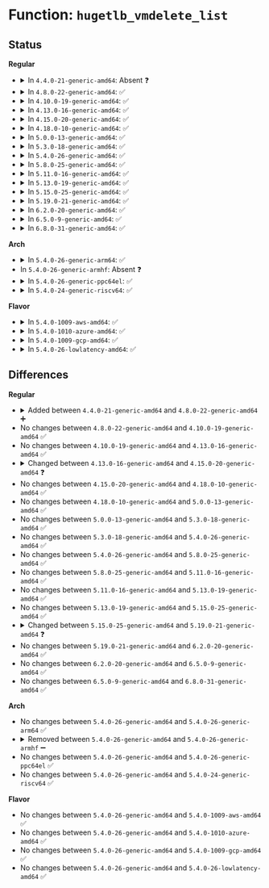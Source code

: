 # Function: <code>hugetlb_vmdelete_list</code>

## Status
<b>Regular</b>
<ul>
<li>
<details>
<summary>In <code>4.4.0-21-generic-amd64</code>: Absent ❓</summary>

```json
{
  "name": "hugetlb_vmdelete_list",
  "collision_type": "Unique Static",
  "inline_type": "Full",
  "funcs": [
    {
      "addr": 18446744071581944588,
      "name": "hugetlb_vmdelete_list",
      "external": false,
      "loc": "fs/hugetlbfs/inode.c:456",
      "file": "fs/hugetlbfs/inode.c",
      "inline": "declared, inlined",
      "caller_inline": [
        "fs/hugetlbfs/inode.c:hugetlbfs_fallocate"
      ],
      "caller_func": []
    }
  ],
  "symbols": []
}
```
</details>
</li>
<li>
<details>
<summary>In <code>4.8.0-22-generic-amd64</code>: ✅</summary>

```c
void hugetlb_vmdelete_list(struct rb_root * root, long unsigned int start, long unsigned int end)
```

```json
{
  "name": "hugetlb_vmdelete_list",
  "collision_type": "Unique Static",
  "inline_type": "No",
  "funcs": [
    {
      "addr": 18446744071582150432,
      "name": "hugetlb_vmdelete_list",
      "external": false,
      "loc": "fs/hugetlbfs/inode.c:328",
      "file": "fs/hugetlbfs/inode.c",
      "inline": "seen, unknown",
      "caller_inline": [],
      "caller_func": [
        "fs/hugetlbfs/inode.c:hugetlbfs_fallocate",
        "fs/hugetlbfs/inode.c:remove_inode_hugepages"
      ]
    }
  ],
  "symbols": [
    {
      "addr": 18446744071582150432,
      "name": "hugetlb_vmdelete_list",
      "section": ".text",
      "bind": "STB_LOCAL",
      "size": 170
    }
  ]
}
```
</details>
</li>
<li>
<details>
<summary>In <code>4.10.0-19-generic-amd64</code>: ✅</summary>

```c
void hugetlb_vmdelete_list(struct rb_root * root, long unsigned int start, long unsigned int end)
```

```json
{
  "name": "hugetlb_vmdelete_list",
  "collision_type": "Unique Static",
  "inline_type": "No",
  "funcs": [
    {
      "addr": 18446744071582239888,
      "name": "hugetlb_vmdelete_list",
      "external": false,
      "loc": "fs/hugetlbfs/inode.c:328",
      "file": "fs/hugetlbfs/inode.c",
      "inline": "seen, unknown",
      "caller_inline": [],
      "caller_func": [
        "fs/hugetlbfs/inode.c:hugetlbfs_fallocate",
        "fs/hugetlbfs/inode.c:remove_inode_hugepages"
      ]
    }
  ],
  "symbols": [
    {
      "addr": 18446744071582239888,
      "name": "hugetlb_vmdelete_list",
      "section": ".text",
      "bind": "STB_LOCAL",
      "size": 170
    }
  ]
}
```
</details>
</li>
<li>
<details>
<summary>In <code>4.13.0-16-generic-amd64</code>: ✅</summary>

```c
void hugetlb_vmdelete_list(struct rb_root * root, long unsigned int start, long unsigned int end)
```

```json
{
  "name": "hugetlb_vmdelete_list",
  "collision_type": "Unique Static",
  "inline_type": "No",
  "funcs": [
    {
      "addr": 18446744071582324720,
      "name": "hugetlb_vmdelete_list",
      "external": false,
      "loc": "fs/hugetlbfs/inode.c:337",
      "file": "fs/hugetlbfs/inode.c",
      "inline": "seen, unknown",
      "caller_inline": [],
      "caller_func": [
        "fs/hugetlbfs/inode.c:hugetlbfs_fallocate",
        "fs/hugetlbfs/inode.c:remove_inode_hugepages"
      ]
    }
  ],
  "symbols": [
    {
      "addr": 18446744071582324720,
      "name": "hugetlb_vmdelete_list",
      "section": ".text",
      "bind": "STB_LOCAL",
      "size": 162
    }
  ]
}
```
</details>
</li>
<li>
<details>
<summary>In <code>4.15.0-20-generic-amd64</code>: ✅</summary>

```c
void hugetlb_vmdelete_list(struct rb_root_cached * root, long unsigned int start, long unsigned int end)
```

```json
{
  "name": "hugetlb_vmdelete_list",
  "collision_type": "Unique Static",
  "inline_type": "No",
  "funcs": [
    {
      "addr": 18446744071582475008,
      "name": "hugetlb_vmdelete_list",
      "external": false,
      "loc": "fs/hugetlbfs/inode.c:348",
      "file": "fs/hugetlbfs/inode.c",
      "inline": "seen, unknown",
      "caller_inline": [],
      "caller_func": [
        "fs/hugetlbfs/inode.c:hugetlbfs_fallocate",
        "fs/hugetlbfs/inode.c:remove_inode_hugepages"
      ]
    }
  ],
  "symbols": [
    {
      "addr": 18446744071582475008,
      "name": "hugetlb_vmdelete_list",
      "section": ".text",
      "bind": "STB_LOCAL",
      "size": 162
    }
  ]
}
```
</details>
</li>
<li>
<details>
<summary>In <code>4.18.0-10-generic-amd64</code>: ✅</summary>

```c
void hugetlb_vmdelete_list(struct rb_root_cached * root, long unsigned int start, long unsigned int end)
```

```json
{
  "name": "hugetlb_vmdelete_list",
  "collision_type": "Unique Static",
  "inline_type": "No",
  "funcs": [
    {
      "addr": 18446744071582665744,
      "name": "hugetlb_vmdelete_list",
      "external": false,
      "loc": "fs/hugetlbfs/inode.c:342",
      "file": "fs/hugetlbfs/inode.c",
      "inline": "seen, unknown",
      "caller_inline": [],
      "caller_func": [
        "fs/hugetlbfs/inode.c:hugetlbfs_setattr",
        "fs/hugetlbfs/inode.c:hugetlbfs_fallocate",
        "fs/hugetlbfs/inode.c:remove_inode_hugepages"
      ]
    }
  ],
  "symbols": [
    {
      "addr": 18446744071582665744,
      "name": "hugetlb_vmdelete_list",
      "section": ".text",
      "bind": "STB_LOCAL",
      "size": 162
    }
  ]
}
```
</details>
</li>
<li>
<details>
<summary>In <code>5.0.0-13-generic-amd64</code>: ✅</summary>

```c
void hugetlb_vmdelete_list(struct rb_root_cached * root, long unsigned int start, long unsigned int end)
```

```json
{
  "name": "hugetlb_vmdelete_list",
  "collision_type": "Unique Static",
  "inline_type": "No",
  "funcs": [
    {
      "addr": 18446744071582767632,
      "name": "hugetlb_vmdelete_list",
      "external": false,
      "loc": "fs/hugetlbfs/inode.c:342",
      "file": "fs/hugetlbfs/inode.c",
      "inline": "seen, unknown",
      "caller_inline": [],
      "caller_func": [
        "fs/hugetlbfs/inode.c:hugetlbfs_setattr",
        "fs/hugetlbfs/inode.c:hugetlbfs_fallocate",
        "fs/hugetlbfs/inode.c:remove_inode_hugepages"
      ]
    }
  ],
  "symbols": [
    {
      "addr": 18446744071582767632,
      "name": "hugetlb_vmdelete_list",
      "section": ".text",
      "bind": "STB_LOCAL",
      "size": 162
    }
  ]
}
```
</details>
</li>
<li>
<details>
<summary>In <code>5.3.0-18-generic-amd64</code>: ✅</summary>

```c
void hugetlb_vmdelete_list(struct rb_root_cached * root, long unsigned int start, long unsigned int end)
```

```json
{
  "name": "hugetlb_vmdelete_list",
  "collision_type": "Unique Static",
  "inline_type": "No",
  "funcs": [
    {
      "addr": 18446744071582941936,
      "name": "hugetlb_vmdelete_list",
      "external": false,
      "loc": "fs/hugetlbfs/inode.c:356",
      "file": "fs/hugetlbfs/inode.c",
      "inline": "seen, unknown",
      "caller_inline": [],
      "caller_func": [
        "fs/hugetlbfs/inode.c:hugetlbfs_setattr",
        "fs/hugetlbfs/inode.c:hugetlbfs_fallocate",
        "fs/hugetlbfs/inode.c:remove_inode_hugepages"
      ]
    }
  ],
  "symbols": [
    {
      "addr": 18446744071582941936,
      "name": "hugetlb_vmdelete_list",
      "section": ".text",
      "bind": "STB_LOCAL",
      "size": 165
    }
  ]
}
```
</details>
</li>
<li>
<details>
<summary>In <code>5.4.0-26-generic-amd64</code>: ✅</summary>

```c
void hugetlb_vmdelete_list(struct rb_root_cached * root, long unsigned int start, long unsigned int end)
```

```json
{
  "name": "hugetlb_vmdelete_list",
  "collision_type": "Unique Static",
  "inline_type": "No",
  "funcs": [
    {
      "addr": 18446744071583048592,
      "name": "hugetlb_vmdelete_list",
      "external": false,
      "loc": "fs/hugetlbfs/inode.c:356",
      "file": "fs/hugetlbfs/inode.c",
      "inline": "seen, unknown",
      "caller_inline": [],
      "caller_func": [
        "fs/hugetlbfs/inode.c:hugetlbfs_setattr",
        "fs/hugetlbfs/inode.c:hugetlbfs_fallocate",
        "fs/hugetlbfs/inode.c:remove_inode_hugepages"
      ]
    }
  ],
  "symbols": [
    {
      "addr": 18446744071583048592,
      "name": "hugetlb_vmdelete_list",
      "section": ".text",
      "bind": "STB_LOCAL",
      "size": 165
    }
  ]
}
```
</details>
</li>
<li>
<details>
<summary>In <code>5.8.0-25-generic-amd64</code>: ✅</summary>

```c
void hugetlb_vmdelete_list(struct rb_root_cached * root, long unsigned int start, long unsigned int end)
```

```json
{
  "name": "hugetlb_vmdelete_list",
  "collision_type": "Unique Static",
  "inline_type": "No",
  "funcs": [
    {
      "addr": 18446744071583367056,
      "name": "hugetlb_vmdelete_list",
      "external": false,
      "loc": "fs/hugetlbfs/inode.c:402",
      "file": "fs/hugetlbfs/inode.c",
      "inline": "seen, unknown",
      "caller_inline": [],
      "caller_func": [
        "fs/hugetlbfs/inode.c:hugetlbfs_setattr",
        "fs/hugetlbfs/inode.c:hugetlbfs_punch_hole",
        "fs/hugetlbfs/inode.c:remove_inode_hugepages"
      ]
    }
  ],
  "symbols": [
    {
      "addr": 18446744071583367056,
      "name": "hugetlb_vmdelete_list",
      "section": ".text",
      "bind": "STB_LOCAL",
      "size": 162
    }
  ]
}
```
</details>
</li>
<li>
<details>
<summary>In <code>5.11.0-16-generic-amd64</code>: ✅</summary>

```c
void hugetlb_vmdelete_list(struct rb_root_cached * root, long unsigned int start, long unsigned int end)
```

```json
{
  "name": "hugetlb_vmdelete_list",
  "collision_type": "Unique Static",
  "inline_type": "No",
  "funcs": [
    {
      "addr": 18446744071583483040,
      "name": "hugetlb_vmdelete_list",
      "external": false,
      "loc": "fs/hugetlbfs/inode.c:402",
      "file": "fs/hugetlbfs/inode.c",
      "inline": "seen, unknown",
      "caller_inline": [],
      "caller_func": [
        "fs/hugetlbfs/inode.c:hugetlbfs_setattr",
        "fs/hugetlbfs/inode.c:hugetlbfs_punch_hole",
        "fs/hugetlbfs/inode.c:remove_inode_hugepages"
      ]
    }
  ],
  "symbols": [
    {
      "addr": 18446744071583483040,
      "name": "hugetlb_vmdelete_list",
      "section": ".text",
      "bind": "STB_LOCAL",
      "size": 162
    }
  ]
}
```
</details>
</li>
<li>
<details>
<summary>In <code>5.13.0-19-generic-amd64</code>: ✅</summary>

```c
void hugetlb_vmdelete_list(struct rb_root_cached * root, long unsigned int start, long unsigned int end)
```

```json
{
  "name": "hugetlb_vmdelete_list",
  "collision_type": "Unique Static",
  "inline_type": "No",
  "funcs": [
    {
      "addr": 18446744071583505232,
      "name": "hugetlb_vmdelete_list",
      "external": false,
      "loc": "fs/hugetlbfs/inode.c:407",
      "file": "fs/hugetlbfs/inode.c",
      "inline": "seen, unknown",
      "caller_inline": [],
      "caller_func": [
        "fs/hugetlbfs/inode.c:hugetlbfs_setattr",
        "fs/hugetlbfs/inode.c:hugetlbfs_fallocate",
        "fs/hugetlbfs/inode.c:remove_inode_hugepages"
      ]
    }
  ],
  "symbols": [
    {
      "addr": 18446744071583505232,
      "name": "hugetlb_vmdelete_list",
      "section": ".text",
      "bind": "STB_LOCAL",
      "size": 162
    }
  ]
}
```
</details>
</li>
<li>
<details>
<summary>In <code>5.15.0-25-generic-amd64</code>: ✅</summary>

```c
void hugetlb_vmdelete_list(struct rb_root_cached * root, long unsigned int start, long unsigned int end)
```

```json
{
  "name": "hugetlb_vmdelete_list",
  "collision_type": "Unique Static",
  "inline_type": "No",
  "funcs": [
    {
      "addr": 18446744071583860320,
      "name": "hugetlb_vmdelete_list",
      "external": false,
      "loc": "fs/hugetlbfs/inode.c:407",
      "file": "fs/hugetlbfs/inode.c",
      "inline": "seen, unknown",
      "caller_inline": [],
      "caller_func": [
        "fs/hugetlbfs/inode.c:hugetlbfs_setattr",
        "fs/hugetlbfs/inode.c:hugetlbfs_fallocate",
        "fs/hugetlbfs/inode.c:remove_inode_hugepages"
      ]
    }
  ],
  "symbols": [
    {
      "addr": 18446744071583860320,
      "name": "hugetlb_vmdelete_list",
      "section": ".text",
      "bind": "STB_LOCAL",
      "size": 152
    }
  ]
}
```
</details>
</li>
<li>
<details>
<summary>In <code>5.19.0-21-generic-amd64</code>: ✅</summary>

```c
void hugetlb_vmdelete_list(struct rb_root_cached * root, long unsigned int start, long unsigned int end, zap_flags_t zap_flags)
```

```json
{
  "name": "hugetlb_vmdelete_list",
  "collision_type": "Unique Static",
  "inline_type": "No",
  "funcs": [
    {
      "addr": 18446744071584431232,
      "name": "hugetlb_vmdelete_list",
      "external": false,
      "loc": "fs/hugetlbfs/inode.c:417",
      "file": "fs/hugetlbfs/inode.c",
      "inline": "seen, unknown",
      "caller_inline": [],
      "caller_func": [
        "fs/hugetlbfs/inode.c:hugetlbfs_setattr",
        "fs/hugetlbfs/inode.c:hugetlbfs_fallocate",
        "fs/hugetlbfs/inode.c:remove_inode_hugepages"
      ]
    }
  ],
  "symbols": [
    {
      "addr": 18446744071584431232,
      "name": "hugetlb_vmdelete_list",
      "section": ".text",
      "bind": "STB_LOCAL",
      "size": 182
    }
  ]
}
```
</details>
</li>
<li>
<details>
<summary>In <code>6.2.0-20-generic-amd64</code>: ✅</summary>

```c
void hugetlb_vmdelete_list(struct rb_root_cached * root, long unsigned int start, long unsigned int end, zap_flags_t zap_flags)
```

```json
{
  "name": "hugetlb_vmdelete_list",
  "collision_type": "Unique Static",
  "inline_type": "No",
  "funcs": [
    {
      "addr": 18446744071585096128,
      "name": "hugetlb_vmdelete_list",
      "external": false,
      "loc": "fs/hugetlbfs/inode.c:523",
      "file": "fs/hugetlbfs/inode.c",
      "inline": "seen, unknown",
      "caller_inline": [],
      "caller_func": [
        "fs/hugetlbfs/inode.c:hugetlbfs_setattr",
        "fs/hugetlbfs/inode.c:hugetlbfs_fallocate"
      ]
    }
  ],
  "symbols": [
    {
      "addr": 18446744071585096128,
      "name": "hugetlb_vmdelete_list",
      "section": ".text",
      "bind": "STB_LOCAL",
      "size": 198
    }
  ]
}
```
</details>
</li>
<li>
<details>
<summary>In <code>6.5.0-9-generic-amd64</code>: ✅</summary>

```c
void hugetlb_vmdelete_list(struct rb_root_cached * root, long unsigned int start, long unsigned int end, zap_flags_t zap_flags)
```

```json
{
  "name": "hugetlb_vmdelete_list",
  "collision_type": "Unique Static",
  "inline_type": "No",
  "funcs": [
    {
      "addr": 18446744071585325392,
      "name": "hugetlb_vmdelete_list",
      "external": false,
      "loc": "fs/hugetlbfs/inode.c:522",
      "file": "fs/hugetlbfs/inode.c",
      "inline": "seen, unknown",
      "caller_inline": [],
      "caller_func": [
        "fs/hugetlbfs/inode.c:hugetlbfs_setattr",
        "fs/hugetlbfs/inode.c:hugetlbfs_fallocate"
      ]
    }
  ],
  "symbols": [
    {
      "addr": 18446744071585325392,
      "name": "hugetlb_vmdelete_list",
      "section": ".text",
      "bind": "STB_LOCAL",
      "size": 201
    }
  ]
}
```
</details>
</li>
<li>
<details>
<summary>In <code>6.8.0-31-generic-amd64</code>: ✅</summary>

```c
void hugetlb_vmdelete_list(struct rb_root_cached * root, long unsigned int start, long unsigned int end, zap_flags_t zap_flags)
```

```json
{
  "name": "hugetlb_vmdelete_list",
  "collision_type": "Unique Static",
  "inline_type": "No",
  "funcs": [
    {
      "addr": 18446744071585560080,
      "name": "hugetlb_vmdelete_list",
      "external": false,
      "loc": "fs/hugetlbfs/inode.c:555",
      "file": "fs/hugetlbfs/inode.c",
      "inline": "seen, unknown",
      "caller_inline": [],
      "caller_func": [
        "fs/hugetlbfs/inode.c:hugetlbfs_setattr",
        "fs/hugetlbfs/inode.c:hugetlbfs_fallocate"
      ]
    }
  ],
  "symbols": [
    {
      "addr": 18446744071585560080,
      "name": "hugetlb_vmdelete_list",
      "section": ".text",
      "bind": "STB_LOCAL",
      "size": 201
    }
  ]
}
```
</details>
</li>
</ul>
<b>Arch</b>
<ul>
<li>
<details>
<summary>In <code>5.4.0-26-generic-arm64</code>: ✅</summary>

```c
void hugetlb_vmdelete_list(struct rb_root_cached * root, long unsigned int start, long unsigned int end)
```

```json
{
  "name": "hugetlb_vmdelete_list",
  "collision_type": "Unique Static",
  "inline_type": "No",
  "funcs": [
    {
      "addr": 18446603336494745592,
      "name": "hugetlb_vmdelete_list",
      "external": false,
      "loc": "fs/hugetlbfs/inode.c:356",
      "file": "fs/hugetlbfs/inode.c",
      "inline": "seen, unknown",
      "caller_inline": [],
      "caller_func": [
        "fs/hugetlbfs/inode.c:hugetlbfs_setattr",
        "fs/hugetlbfs/inode.c:hugetlbfs_fallocate",
        "fs/hugetlbfs/inode.c:remove_inode_hugepages"
      ]
    }
  ],
  "symbols": [
    {
      "addr": 18446603336494745592,
      "name": "hugetlb_vmdelete_list",
      "section": ".text",
      "bind": "STB_LOCAL",
      "size": 176
    }
  ]
}
```
</details>
</li>
<li>
In <code>5.4.0-26-generic-armhf</code>: Absent ❓
</li>
<li>
<details>
<summary>In <code>5.4.0-26-generic-ppc64el</code>: ✅</summary>

```c
void hugetlb_vmdelete_list(struct rb_root_cached * root, long unsigned int start, long unsigned int end)
```

```json
{
  "name": "hugetlb_vmdelete_list",
  "collision_type": "Unique Static",
  "inline_type": "No",
  "funcs": [
    {
      "addr": 13835058055288574176,
      "name": "hugetlb_vmdelete_list",
      "external": false,
      "loc": "fs/hugetlbfs/inode.c:356",
      "file": "fs/hugetlbfs/inode.c",
      "inline": "seen, unknown",
      "caller_inline": [],
      "caller_func": [
        "fs/hugetlbfs/inode.c:hugetlbfs_setattr",
        "fs/hugetlbfs/inode.c:hugetlbfs_fallocate",
        "fs/hugetlbfs/inode.c:remove_inode_hugepages"
      ]
    }
  ],
  "symbols": [
    {
      "addr": 13835058055288574176,
      "name": "hugetlb_vmdelete_list",
      "section": ".text",
      "bind": "STB_LOCAL",
      "size": 260
    }
  ]
}
```
</details>
</li>
<li>
<details>
<summary>In <code>5.4.0-24-generic-riscv64</code>: ✅</summary>

```c
void hugetlb_vmdelete_list(struct rb_root_cached * root, long unsigned int start, long unsigned int end)
```

```json
{
  "name": "hugetlb_vmdelete_list",
  "collision_type": "Unique Static",
  "inline_type": "No",
  "funcs": [
    {
      "addr": 18446743936274090456,
      "name": "hugetlb_vmdelete_list",
      "external": false,
      "loc": "fs/hugetlbfs/inode.c:356",
      "file": "fs/hugetlbfs/inode.c",
      "inline": "seen, unknown",
      "caller_inline": [],
      "caller_func": [
        "fs/hugetlbfs/inode.c:hugetlbfs_setattr",
        "fs/hugetlbfs/inode.c:hugetlbfs_fallocate",
        "fs/hugetlbfs/inode.c:remove_inode_hugepages"
      ]
    }
  ],
  "symbols": [
    {
      "addr": 18446743936274090456,
      "name": "hugetlb_vmdelete_list",
      "section": ".text",
      "bind": "STB_LOCAL",
      "size": 144
    }
  ]
}
```
</details>
</li>
</ul>
<b>Flavor</b>
<ul>
<li>
<details>
<summary>In <code>5.4.0-1009-aws-amd64</code>: ✅</summary>

```c
void hugetlb_vmdelete_list(struct rb_root_cached * root, long unsigned int start, long unsigned int end)
```

```json
{
  "name": "hugetlb_vmdelete_list",
  "collision_type": "Unique Static",
  "inline_type": "No",
  "funcs": [
    {
      "addr": 18446744071583017328,
      "name": "hugetlb_vmdelete_list",
      "external": false,
      "loc": "fs/hugetlbfs/inode.c:356",
      "file": "fs/hugetlbfs/inode.c",
      "inline": "seen, unknown",
      "caller_inline": [],
      "caller_func": [
        "fs/hugetlbfs/inode.c:hugetlbfs_setattr",
        "fs/hugetlbfs/inode.c:hugetlbfs_fallocate",
        "fs/hugetlbfs/inode.c:remove_inode_hugepages"
      ]
    }
  ],
  "symbols": [
    {
      "addr": 18446744071583017328,
      "name": "hugetlb_vmdelete_list",
      "section": ".text",
      "bind": "STB_LOCAL",
      "size": 165
    }
  ]
}
```
</details>
</li>
<li>
<details>
<summary>In <code>5.4.0-1010-azure-amd64</code>: ✅</summary>

```c
void hugetlb_vmdelete_list(struct rb_root_cached * root, long unsigned int start, long unsigned int end)
```

```json
{
  "name": "hugetlb_vmdelete_list",
  "collision_type": "Unique Static",
  "inline_type": "No",
  "funcs": [
    {
      "addr": 18446744071582954480,
      "name": "hugetlb_vmdelete_list",
      "external": false,
      "loc": "fs/hugetlbfs/inode.c:356",
      "file": "fs/hugetlbfs/inode.c",
      "inline": "seen, unknown",
      "caller_inline": [],
      "caller_func": [
        "fs/hugetlbfs/inode.c:hugetlbfs_setattr",
        "fs/hugetlbfs/inode.c:hugetlbfs_fallocate",
        "fs/hugetlbfs/inode.c:remove_inode_hugepages"
      ]
    }
  ],
  "symbols": [
    {
      "addr": 18446744071582954480,
      "name": "hugetlb_vmdelete_list",
      "section": ".text",
      "bind": "STB_LOCAL",
      "size": 165
    }
  ]
}
```
</details>
</li>
<li>
<details>
<summary>In <code>5.4.0-1009-gcp-amd64</code>: ✅</summary>

```c
void hugetlb_vmdelete_list(struct rb_root_cached * root, long unsigned int start, long unsigned int end)
```

```json
{
  "name": "hugetlb_vmdelete_list",
  "collision_type": "Unique Static",
  "inline_type": "No",
  "funcs": [
    {
      "addr": 18446744071583005936,
      "name": "hugetlb_vmdelete_list",
      "external": false,
      "loc": "fs/hugetlbfs/inode.c:356",
      "file": "fs/hugetlbfs/inode.c",
      "inline": "seen, unknown",
      "caller_inline": [],
      "caller_func": [
        "fs/hugetlbfs/inode.c:hugetlbfs_setattr",
        "fs/hugetlbfs/inode.c:hugetlbfs_fallocate",
        "fs/hugetlbfs/inode.c:remove_inode_hugepages"
      ]
    }
  ],
  "symbols": [
    {
      "addr": 18446744071583005936,
      "name": "hugetlb_vmdelete_list",
      "section": ".text",
      "bind": "STB_LOCAL",
      "size": 165
    }
  ]
}
```
</details>
</li>
<li>
<details>
<summary>In <code>5.4.0-26-lowlatency-amd64</code>: ✅</summary>

```c
void hugetlb_vmdelete_list(struct rb_root_cached * root, long unsigned int start, long unsigned int end)
```

```json
{
  "name": "hugetlb_vmdelete_list",
  "collision_type": "Unique Static",
  "inline_type": "No",
  "funcs": [
    {
      "addr": 18446744071583095360,
      "name": "hugetlb_vmdelete_list",
      "external": false,
      "loc": "fs/hugetlbfs/inode.c:356",
      "file": "fs/hugetlbfs/inode.c",
      "inline": "seen, unknown",
      "caller_inline": [],
      "caller_func": [
        "fs/hugetlbfs/inode.c:hugetlbfs_setattr",
        "fs/hugetlbfs/inode.c:hugetlbfs_fallocate",
        "fs/hugetlbfs/inode.c:remove_inode_hugepages"
      ]
    }
  ],
  "symbols": [
    {
      "addr": 18446744071583095360,
      "name": "hugetlb_vmdelete_list",
      "section": ".text",
      "bind": "STB_LOCAL",
      "size": 165
    }
  ]
}
```
</details>
</li>
</ul>

## Differences
<b>Regular</b>
<ul>
<li>
<details>
<summary>Added between <code>4.4.0-21-generic-amd64</code> and <code>4.8.0-22-generic-amd64</code> ➕</summary>

```c
void hugetlb_vmdelete_list(struct rb_root * root, long unsigned int start, long unsigned int end)
```
</details>
</li>
<li>
No changes between <code>4.8.0-22-generic-amd64</code> and <code>4.10.0-19-generic-amd64</code> ✅
</li>
<li>
No changes between <code>4.10.0-19-generic-amd64</code> and <code>4.13.0-16-generic-amd64</code> ✅
</li>
<li>
<details>
<summary>Changed between <code>4.13.0-16-generic-amd64</code> and <code>4.15.0-20-generic-amd64</code> ❓</summary>
<ul>
<li>
<b>Param type changed. </b>
<code>struct rb_root * root</code> ➡️ <code>struct rb_root_cached * root</code>
</li>
</ul>
</details>
</li>
<li>
No changes between <code>4.15.0-20-generic-amd64</code> and <code>4.18.0-10-generic-amd64</code> ✅
</li>
<li>
No changes between <code>4.18.0-10-generic-amd64</code> and <code>5.0.0-13-generic-amd64</code> ✅
</li>
<li>
No changes between <code>5.0.0-13-generic-amd64</code> and <code>5.3.0-18-generic-amd64</code> ✅
</li>
<li>
No changes between <code>5.3.0-18-generic-amd64</code> and <code>5.4.0-26-generic-amd64</code> ✅
</li>
<li>
No changes between <code>5.4.0-26-generic-amd64</code> and <code>5.8.0-25-generic-amd64</code> ✅
</li>
<li>
No changes between <code>5.8.0-25-generic-amd64</code> and <code>5.11.0-16-generic-amd64</code> ✅
</li>
<li>
No changes between <code>5.11.0-16-generic-amd64</code> and <code>5.13.0-19-generic-amd64</code> ✅
</li>
<li>
No changes between <code>5.13.0-19-generic-amd64</code> and <code>5.15.0-25-generic-amd64</code> ✅
</li>
<li>
<details>
<summary>Changed between <code>5.15.0-25-generic-amd64</code> and <code>5.19.0-21-generic-amd64</code> ❓</summary>
<ul>
<li>
<b>Param added. </b>
<code>zap_flags_t zap_flags</code>
</li>
</ul>
</details>
</li>
<li>
No changes between <code>5.19.0-21-generic-amd64</code> and <code>6.2.0-20-generic-amd64</code> ✅
</li>
<li>
No changes between <code>6.2.0-20-generic-amd64</code> and <code>6.5.0-9-generic-amd64</code> ✅
</li>
<li>
No changes between <code>6.5.0-9-generic-amd64</code> and <code>6.8.0-31-generic-amd64</code> ✅
</li>
</ul>
<b>Arch</b>
<ul>
<li>
No changes between <code>5.4.0-26-generic-amd64</code> and <code>5.4.0-26-generic-arm64</code> ✅
</li>
<li>
<details>
<summary>Removed between <code>5.4.0-26-generic-amd64</code> and <code>5.4.0-26-generic-armhf</code> ➖</summary>

```c
void hugetlb_vmdelete_list(struct rb_root_cached * root, long unsigned int start, long unsigned int end)
```
</details>
</li>
<li>
No changes between <code>5.4.0-26-generic-amd64</code> and <code>5.4.0-26-generic-ppc64el</code> ✅
</li>
<li>
No changes between <code>5.4.0-26-generic-amd64</code> and <code>5.4.0-24-generic-riscv64</code> ✅
</li>
</ul>
<b>Flavor</b>
<ul>
<li>
No changes between <code>5.4.0-26-generic-amd64</code> and <code>5.4.0-1009-aws-amd64</code> ✅
</li>
<li>
No changes between <code>5.4.0-26-generic-amd64</code> and <code>5.4.0-1010-azure-amd64</code> ✅
</li>
<li>
No changes between <code>5.4.0-26-generic-amd64</code> and <code>5.4.0-1009-gcp-amd64</code> ✅
</li>
<li>
No changes between <code>5.4.0-26-generic-amd64</code> and <code>5.4.0-26-lowlatency-amd64</code> ✅
</li>
</ul>
